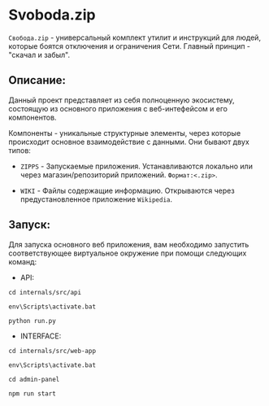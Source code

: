 # Svoboda.zip
`Свобода.zip` - универсальный комплект утилит и инструкций для людей, которые
боятся отключения и ограничения Сети. Главный принцип - "скачал и забыл".

## Описание:
Данный проект представляет из себя полноценную экосистему, состоящую из основного 
приложения с веб-интефейсом и его компонентов. 

Компоненты - уникальные структурные элементы, 
через которые происходит основное взаимодействие с данными. Они бывают двух типов:
* `ZIPPS` - Запускаемые приложения. Устанавливаются локально или через магазин/репозиторий приложений. `Формат:<.zip>`.


* `WIKI` - Файлы содержащие информацию. Открываются через предустановленное приложение `Wikipedia`.

## Запуск:
Для запуска основного веб приложения, вам необходимо запустить 
соответствующее виртуальное окружение при помощи следующих команд:

* API:

`cd internals/src/api`

`env\Scripts\activate.bat`

`python run.py`

* INTERFACE:

`cd internals/src/web-app`

`env\Scripts\activate.bat`

`cd admin-panel`

`npm run start`


